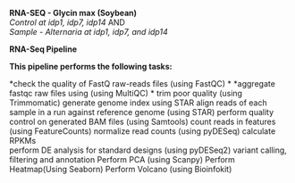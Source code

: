 **RNA-SEQ - Glycin max (Soybean)**  
  *Control at idp1, idp7, idp14* AND   
  *Sample - Alternaria at idp1, idp7, and idp14*

  **RNA-Seq Pipeline**

**This pipeline performs the following tasks:**

 *check the quality of FastQ raw-reads files (using FastQC) *
 *aggregate fastqc raw files using (using MultiQC) *
 trim poor quality (using Trimmomatic) 
 generate genome index using STAR 
 align reads of each sample in a run against reference genome (using STAR) 
 perform quality control on generated BAM files (using Samtools) 
 count reads in features (using FeatureCounts) 
 normalize read counts (using pyDESeq) 
 calculate RPKMs  
 perform DE analysis for standard designs (using pyDESeq2) 
 variant calling, filtering and annotation 
 Perform PCA (using Scanpy) 
 Perform Heatmap(Using Seaborn) 
 Perform Volcano (using Bioinfokit) 
